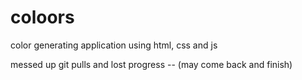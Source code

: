 # coloors
color generating application using html, css and js



messed up git pulls and lost progress -- (may come back and finish)
